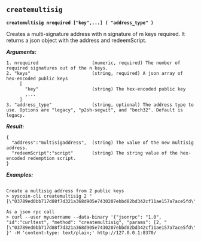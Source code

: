 ## **`createmultisig`**

**`createmultisig nrequired ["key",...] ( "address_type" )`**

Creates a multi-signature address with n signature of m keys required.
It returns a json object with the address and redeemScript.

***Arguments:***

```
1. nrequired                    (numeric, required) The number of required signatures out of the n keys.
2. "keys"                       (string, required) A json array of hex-encoded public keys
     [
       "key"                    (string) The hex-encoded public key
       ,...
     ]
3. "address_type"               (string, optional) The address type to use. Options are "legacy", "p2sh-segwit", and "bech32". Default is legacy.

```



***Result:***

```
{
  "address":"multisigaddress",  (string) The value of the new multisig address.
  "redeemScript":"script"       (string) The string value of the hex-encoded redemption script.
}

```



***Examples:***

```

Create a multisig address from 2 public keys
> syscoin-cli createmultisig 2 "[\"03789ed0bb717d88f7d321a368d905e7430207ebbd82bd342cf11ae157a7ace5fd\",\"03dbc6764b8884a92e871274b87583e6d5c2a58819473e17e107ef3f6aa5a61626\"]"

As a json rpc call
> curl --user myusername --data-binary '{"jsonrpc": "1.0", "id":"curltest", "method": "createmultisig", "params": [2, "[\"03789ed0bb717d88f7d321a368d905e7430207ebbd82bd342cf11ae157a7ace5fd\",\"03dbc6764b8884a92e871274b87583e6d5c2a58819473e17e107ef3f6aa5a61626\"]"] }' -H 'content-type: text/plain;' http://127.0.0.1:8370/
```
